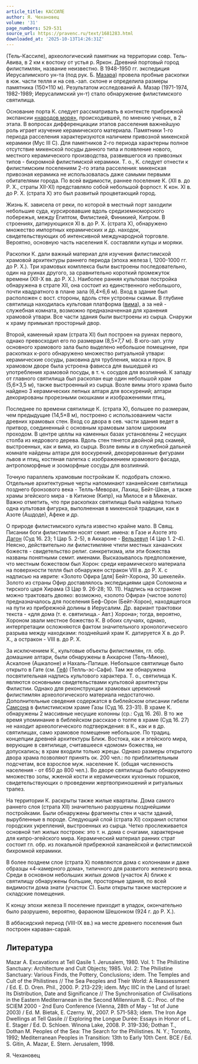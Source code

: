 ```yaml
---
article_title: КАССИЛЕ
author: Я. Чехановец
volume: '31'
page_numbers: 529-531
source_url: https://pravenc.ru/text/1681283.html
downloaded_at: '2025-10-13T14:26:31Z'
---
```


(Тель-Кассиле), археологический памятник на территории совр. Тель-Авива, в 2 км к востоку от устья р. Яркон. Древний портовый город филистимлян, название неизвестно. В 1948-1950 гг. экспедиция Иерусалимского ун-та (под рук. Б. [Мазара](https://pravenc.ru/text/Мазара.html)) провела пробные раскопки в юж. части телля и на сев.-зап. склоне и определила размеры памятника (150×110 м). Результатом исследований А. Мазар (1971-1974, 1982-1989; Иерусалимский ун-т) стало обнаружение филистимского святилища.

Основание порта К. следует рассматривать в контексте прибрежной экспансии [«народов моря»](<https://pravenc.ru/text/ народов моря .html>), происходившей, по мнению ученых, в 2 этапа. В вопросах дифференциации этапов расселения важнейшую роль играет изучение керамического материала. Памятники 1-го периода расселения характеризуются наличием привозной микенской керамики (Myc III C). Для памятников 2-го периода характерны полное отсутствие микенской посуды данного типа и появление нового, местного керамического производства, развившегося из привозных типов - бихромной филистимской керамики. Т. о., К. следует отнести к филистимским поселениям 2-го этапа расселения: микенская привозная керамика не использовалась даже самыми первыми обитателями города. По всей видимости, раннее поселение К. (XII в. до Р. Х., страты XII-XI) представляло собой небольшой форпост. К кон. XI в. до Р. Х. (страта Х) это был развитый процветающий город.

Жизнь К. зависела от реки, по которой в местный порт заходили небольшие суда, курсировавшие вдоль средиземноморского побережья, между Египтом, Филистией, Финикией, Кипром. В строениях, датирующихся XI в. до Р. Х. (страта Х), обнаружено множество импортных керамических и др. находок, свидетельствующих об интенсивной международной торговле. Вероятно, основную часть населения К. составляли купцы и моряки.

Раскопки К. дали важный материал для изучения филистимской храмовой архитектуры раннего периода (эпоха железа I, 1200-1000 гг. до Р. Х.). Три храмовых комплекса были выстроены последовательно, один на руинах другого, за сравнительно короткий промежуток времени (ХII-Х вв. до Р. Х.). Наиболее ранняя культовая постройка обнаружена в страте XII, она состоит из единственного небольшого, почти квадратного в плане зала (6,4×6,6 м). Вход в здание был расположен с вост. стороны, вдоль стен устроены скамьи. В глубине святилища находилась культовая платформа ([вима](https://pravenc.ru/text/вима.html)), а за ней - служебная комната, возможно предназначенная для хранения храмовой утвари. Все части здания были выстроены из сырца. Снаружи к храму примыкал просторный двор.

Второй, каменный храм (страта XI) был построен на руинах первого, однако превосходил его по размерам (8,5×7,7 м). В юго-зап. углу основного храмового зала было выделено небольшое помещение, при раскопках к-рого обнаружено множество ритуальной утвари: керамические сосуды, раковина для трубления, маска и проч. В храмовом дворе была устроена фависса для вышедшей из употребления храмовой посуды, в т. ч. сосудов для возлияний. К западу от главного святилища был раскопан еще один небольшой храм (5,6×3,5 м), также выстроенный из сырца. Возле вимы этого храма было найдено 3 керамических лепных алтаря для воскурений; алтари декорированы прорезными окошками и изображениями птиц.

Последнее по времени святилище К. (страта Х), большее по размерам, чем предыдущие (14,5×8 м), построено с использованием части древних храмовых стен. Вход со двора в сев. части здания ведет в притвор, соединенный с основным храмовым залом широким проходом. В центре целлы на каменных базах установлены 2 несущих столба из кедрового дерева. Вдоль стен тянется двойной ряд скамей, выстроенных, как и вима, из сырца. Возле вимы и в служебной дальней комнате найдены алтари для воскурений, декорированные фигурами львов и птиц, костяная палетка с изображением храмового фасада, антропоморфные и зооморфные сосуды для возлияний.

Точную параллель храмовым постройкам К. подобрать сложно. Отдельные архитектурные черты напоминают хананейские святилища позднего бронзового века - Телль-Меворах, Лахиш, Бейт-Шеан, а также храмы эгейского мира - в Китионе (Кипр), на Милосе и в Микенах. Важно отметить, что при раскопках святилища была найдена только одна культовая фигурка, выполненная в микенской традиции, как в Азоте (Ашдоде), Афеке и др.

О природе филистимского культа известно крайне мало. В Свящ. Писании боги филистимлян носят семит. имена: в Газе и Азоте это [Дагон](https://pravenc.ru/text/Дагон.html) (Суд 16. 23; 1 Цар 5. 2-5), в Аккароне - [Вельзевул](https://pravenc.ru/text/Вельзевул.html) (4 Цар 1. 2-4). Неясно, действительно ли филистимляне чтили местных ханаанских божеств - свидетельство религ. синкретизма, или эти божества названы понятными семит. именами. Высказывалось предположение, что местным божеством был Хорон: среди керамического материала на поверхности телля был обнаружен остракон VIII в. до Р. Х. с надписью на иврите: «Золото Офира [для] Бейт-Хорона, 30 шекелей». Золото из страны Офир доставлялось экспедициями царя Соломона и тирского царя Хирама (3 Цар 9. 26-28; 10. 11). Надпись на остраконе можно трактовать двояко: возможно, «золото Офира» (чистое золото) предназначалось для поселения Беф-Орон (Бейт-Хорон), находящегося на пути из прибрежной долины в Иерусалим. Др. вариант трактовки текста - «для дома (т. е. святилища.- Авт.) Хорона»; тогда, вероятно, Хороном звали местное божество К. В обоих случаях, однако, интерпретации осложняются фактом значительного хронологического разрыва между находками: позднейший храм К. датируется Х в. до Р. Х., а остракон - VIII в. до Р. Х.

За исключением К., культовые объекты филистимлян, гл. обр. домашние алтари, были обнаружены в Аккароне (Тель-Микне), Аскалоне (Ашкалоне) и Нахаль-Патише. Небольшое святилище было открыто в Гате (см. [Геф](https://pravenc.ru/text/Геф.html)) (Телль-эс-Сафи). Там же обнаружена посвятительная надпись культового характера. Т. о., святилища К. являются основными свидетельствами культовой архитектуры Филистии. Однако для реконструкции храмовых церемоний филистимлян археологического материала недостаточно. Дополнительные сведения содержатся в библейском описании гибели [Самсона](https://pravenc.ru/text/Самсон.html) в филистимском храме Газы (Суд 16. 23-31). В храме К. обнаружены 2 массивные несущие колонны (ср.: Суд 16. 26). В то же время упоминание в библейском рассказе о толпе в храме (Суд 16. 27) не находит археологического подтверждения: в К., как и в др. святилищах, само храмовое помещение небольшое. По традиц. концепции древней архитектуры Ближ. Востока, как и эгейского мира, верующие в святилище, считавшееся «домом» божества, не допускались; в храм входили только жрецы. Однако размеры открытого двора храма позволяют принять ок. 200 чел.: по приблизительным подсчетам, все взрослое муж. население К. (общая численность населения - от 650 до 800 чел.). Во дворе святилища было обнаружено множество золы, жженой кости и керамических кухонных горшков, свидетельствующих о проведении жертвоприношений и ритуальных трапез.

На территории К. раскрыты также жилые кварталы. Дома самого раннего слоя (страта XII) значительно разрушены позднейшими постройками. Были обнаружены фрагменты стен и части зданий, вырубленные в породе. Следующий слой (страта XI) сохранил остатки городских укреплений, выстроенных из сырца. Четко прослеживается основной тип жилых построек: это т. н. дома с очагами, характерные для кипро-эгейского мира. Керамический материал ранних страт состоит гл. обр. из локальной прибрежной хананейской и филистимской бихромной керамики.

В более позднем слое (страта Х) появляются дома с колоннами и даже образцы «4-камерного дома», типичного для развитого железного века. Среди в основном небольших жилых домов (участок А) ближе к святилищу обнаружены большие, просторные здания, по всей видимости дома знати (участок С). Были открыты также мастерские и складские помещения.

К концу эпохи железа II поселение приходит в упадок, окончательно было разрушено, вероятно, фараоном Шешонком (924 г. до Р. Х.).

В аббасидский период (VIII-IX вв.) на месте древнего поселения был построен караван-сарай.

## Литература

Mazar A. Excavations at Tell Qasile 1. Jerusalem, 1980. Vol. 1: The Philistine Sanctuary: Architecture and Cult Objects; 1985. Vol. 2: The Philistine Sanctuary: Various Finds, the Pottery, Conclusions; idem. The Temples and Cult of the Philistines // The Sea Peoples and Their World: A Reassessment / Ed. E. D. Oren. Phil., 2000. P. 213-229; idem. Myc IIIC in the Land of Israel: Its Distribution, Date and Significance // The Synchronisation of Civilisations in the Eastern Mediterranean in the Second Millennium B. C.: Proc. of the SCIEM 2000 - 2nd Euro Conference (Vienna, 28th of May - 1st of June 2003) / Ed. M. Bietak, E. Czerny. W., 2007. P. 571-583; idem. The Iron Age Dwellings at Tell Qasile // Exploring the Longue Durée: Essays in Honor of L. E. Stager / Ed. D. Schloen. Winona Lake, 2008. P. 319-336; Dothan T., Dothan M. Peoples of the Sea: The Search for the Philistines. N. Y.; Toronto, 1992; Mediterranean Peoples in Transition: 13th to Early 10th Cent. BCE / Ed. S. Gitin, A. Mazar, E. Stern. Jerusalem, 1998.

Я. Чехановец
